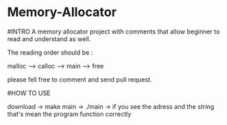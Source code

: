 # Memory-Allocator

#INTRO
A memory allocator project with comments that allow beginner to read and understand as well. 

The reading order should be :

malloc --> calloc --> main --> free

please fell free to comment and send pull request. 

#HOW TO USE

download -> make main -> ./main -> if you see the adress and the string that's mean the program function correctly
